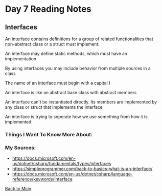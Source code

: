 # Day 7 Reading Notes
## Interfaces
An interface contains definitions for a group of related functionalities that non-abstract class or a struct must implement. 

An interface may define static methods, which must have an implementation

By using interfaces you may include behavior from multiple sources in a class

The name of an interface must begin with a capital I

An interface is like an abstract base class with abstract members

An interface can't be instantiated directly. Its members are implemented by any class or struct that implements the interface

An interface is trying to seperate how we use something from how it is implemented

### Things I Want To Know More About:


### My Sources:
- https://docs.microsoft.com/en-us/dotnet/csharp/fundamentals/types/interfaces
- https://simpleprogrammer.com/back-to-basics-what-is-an-interface/
- https://docs.microsoft.com/en-us/dotnet/csharp/language-reference/keywords/interface

[Back to Main](README.md)
